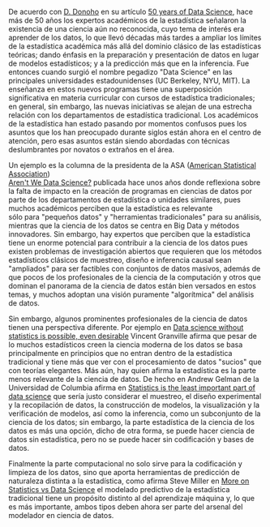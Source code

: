 De acuerdo con [D. Donoho](https://statweb.stanford.edu/~donoho/) en su artículo [50 years of Data Science](http://courses.csail.mit.edu/18.337/2015/docs/50YearsDataScience.pdf), hace más de 50 años los expertos académicos de la estadística señalaron la existencia de una ciencia aún no reconocida, cuyo tema de interés era aprender de los datos, lo que llevó décadas más tardes a ampliar los límites de la estadística académica más allá del dominio clásico de las estadísticas teóricas; dando énfasis en la preparación y presentación de datos en lugar de modelos estadísticos; y a la predicción más que en la inferencia. Fue entonces cuando surgió el nombre pegadizo "Data Science"  en las principales universidades estadounidenses (UC Berkeley, NYU, MIT). La enseñanza en estos nuevos programas  tiene una superposición significativa en materia curricular con cursos de estadística tradicionales; en general,  sin embargo, las nuevas iniciativas se alejan de una estrecha relación con los departamentos de estadística tradicional. Los académicos de la estadística han estado pasando por  momentos confusos pues los asuntos que los han preocupado durante siglos están ahora en el centro de atención, pero esas asuntos están siendo abordadas con técnicas deslumbrantes por novatos o extraños en el área.

Un ejemplo es la columna de la presidenta de la ASA ([American Statistical Association](http://www.amstat.org))  
[Aren't We Data Science?](http://magazine.amstat.org/blog/2013/07/01/datascience/)   publicada hace unos años donde 
reflexiona sobre la falta de impacto en la creación de programas en ciencias de datos por parte de los departamentos 
de estadística o unidades similares, pues muchos académicos  perciben que la estadística es relevante  
sólo para "pequeños datos" y "herramientas tradicionales" para su análisis, mientras que la ciencia de los datos se centra en Big Data y  métodos innovadores.  Sin embargo, hay expertos que perciben que la estadística tiene un enorme potencial para contribuir a la ciencia de los datos pues existen  problemas de investigación abiertos que requieren que los métodos estadísticos clásicos de muestreo, diseño e inferencia causal sean "ampliados" para ser factibles con conjuntos de datos masivos, además de que pocos de los profesionales de la ciencia de la computación y otros que dominan el panorama de la ciencia de datos están bien versados en estos temas, y muchos adoptan una visión puramente "algorítmica" del análisis de datos. 

Sin embargo,  algunos prominentes profesionales de la ciencia de datos tienen una perspectiva diferente. Por ejemplo en
[Data science without statistics is possible, even desirable](http://www.datasciencecentral.com/profiles/blogs/data-science-without-statistics-is-possible-even-desirable) Vincent Granville  afirma que  pesar de lo  muchos estadísticos creen  la ciencia moderna de los datos se basa principalmente en principios  que no entran dentro de la estadística tradicional y tiene más que ver con el procesamiento de datos "sucios" que con teorías elegantes. Más aún, hay quien afirma la estadística es la parte menos relevante de la ciencia de datos. De hecho en  Andrew Gelman de la Universidad de Columbia afirma en 
[Statistics is the least important part of data science](http://andrewgelman.com/2013/11/14/statistics-least-important-part-data-science/) que sería justo considerar el muestreo, el diseño experimental y la recopilación de datos, la construcción de modelos, la visualización y la verificación de modelos, así como la inferencia, como un subconjunto de la ciencia de los datos; sin embargo, la parte estadística de la ciencia de los datos es más una opción, dicho de otra forma, 
se puede hacer ciencia de datos sin estadística, pero no se puede hacer sin codificación y bases de datos. 

Finalmente la parte computacional no solo sirve para la codificación y limpieza de los datos, sino  que aporta herramientas de predicción de naturaleza distinta a la estadística, como afirma Steve Miller en [More on Statistics vs Data Science](http://www.analyticsearches.com/wps-more-on-statistics-vs-data-science/) el modelado predictivo de la estadística tradicional tiene un propósito distinto al del aprendizaje máquina y, lo que es más importante, ambos tipos deben ahora ser parte del arsenal del modelador en ciencia de datos. 
